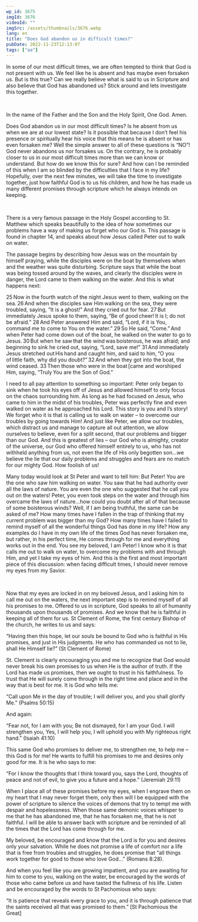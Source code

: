 ```yaml
---
wp_id: 3675
imgId: 3676
videoId: ""
imgSrc: /assets/thumbnails/3676.webp
lang: en
title: "Does God abandon us in difficult times?"
pubDate: 2022-11-23T12:13:07
tags: ["aa"]
---
```


<!-- page: 6 -->

<p>In some of our most difficult times, we are often tempted to think that God is not present with us. We feel like he is absent and has maybe even forsaken us. But is this true? Can we really believe what is said to us in Scripture and also believe that God has abandoned us? Stick around and lets investigate this together.</p>
<p>&nbsp;</p>
<p>In the name of the Father and the Son and the Holy Spirit, One God. Amen.</p>
<p>Does God abandon us in our most difficult times? Is he absent from us when we are at our lowest state? Is it possible that because I don’t feel his presence or spiritually hear his voice that this means he is absent or has even forsaken me? Well the simple answer to all of these questions is “NO”! God never abandons us nor forsakes us. On the contrary, he is probably closer to us in our most difficult times more than we can know or understand. But how do we know this for sure? And how can I be reminded of this when I am so blinded by the difficulties that I face in my life? Hopefully, over the next few minutes, we will take the time to investigate together, just how faithful God is to us his children, and how he has made us many different promises through scripture which he always intends on keeping.</p>
<p>&nbsp;</p>
<p>There is a very famous passage in the Holy Gospel according to St. Matthew which speaks beautifully to the idea of how sometimes our problems have a way of making us forget who our God is. This passage is found in chapter 14, and speaks about how Jesus called Peter out to walk on water.</p>
<p>The passage begins by describing how Jesus was on the mountain by himself praying, while the disciples were on the boat by themselves when and the weather was quite disturbing. Scripture says that while the boat was being tossed around by the waves, and clearly the disciples were in danger, the Lord came to them walking on the water. And this is what happens next:</p>
<p>25 Now in the fourth watch of the night Jesus went to them, walking on the sea. 26 And when the disciples saw Him walking on the sea, they were troubled, saying, “It is a ghost!” And they cried out for fear. 27 But immediately Jesus spoke to them, saying, “Be of good cheer! It is I; do not be afraid.” 28 And Peter answered Him and said, “Lord, if it is You, command me to come to You on the water.” 29 So He said, “Come.” And when Peter had come down out of the boat, he walked on the water to go to Jesus. 30 But when he saw that the wind was boisterous, he was afraid; and beginning to sink he cried out, saying, “Lord, save me!” 31 And immediately Jesus stretched out His hand and caught him, and said to him, “O you of little faith, why did you doubt?” 32 And when they got into the boat, the wind ceased. 33 Then those who were in the boat [came and worshiped Him, saying, “Truly You are the Son of God.”</p>
<p>I need to all pay attention to something so important: Peter only began to sink when he took his eyes off of Jesus and allowed himself to only focus on the chaos surrounding him. As long as he had focused on Jesus, who came to him in the midst of his troubles, Peter was perfectly fine and even walked on water as he approached his Lord. This story is you and I’s story! We forget who it is that is calling us to walk on water – to overcome our troubles by going towards Him! And just like Peter, we allow our troubles, which distract us and manage to capture all out attention, we allow ourselves to believe, even for a split second, that our problems and bigger than our God. And this is greatest of lies – our God who is almighty, creator of the universe, our God who offered himself entirely to us, who has not withheld anything from us, not even the life of His only begotten son…we believe the lie that our daily problems and struggles and fears are no match for our mighty God. How foolish of us!</p>
<p>Many today would look at St Peter and want to tell him: But Peter! You are the one who saw him walking on water. You saw that he had authority over all the laws of nature. You are even the one who suggested that he call you out on the waters! Peter, you even took steps on the water and through him overcame the laws of nature…how could you doubt after all of that because of some boisterous winds? Well, if I am being truthful, the same can be asked of me? How many times have I fallen in the trap of thinking that my current problem was bigger than my God? How many times have I failed to remind myself of all the wonderful things God has done in my life? How any examples do I have in my own life of the times God has never forsaken me, but rather, in his perfect time, He comes through for me and everything works out in the end. You see my beloved, I am Peter! I know who it is that calls me out to walk on water, to overcome my problems with and through Him, and yet I take my eyes of him. And this is the first and most important piece of this discussion: when facing difficult times, I should never remove my eyes from my Savior.</p>
<p>&nbsp;</p>
<p>Now that my eyes are locked in on my beloved Jesus, and I asking him to call me out on the waters, the next important step is to remind myself of all his promises to me. Offered to us in scripture, God speaks to all of humanity thousands upon thousands of promises. And we know that he is faithful in keeping all of them for us. St Clement of Rome, the first century Bishop of the church, he writes to us and says:</p>
<p>“Having then this hope, let our souls be bound to God who is faithful in His promises, and just in His judgments. He who has commanded us not to lie, shall He Himself lie?&#8221; (St Clement of Rome)</p>
<p>St. Clement is clearly encouraging you and me to recognize that God would never break his own promises to us when He is the author of truth. If the Lord has made us promises, then we ought to trust in his faithfulness. To trust that He will surely come through in the right time and place and in the way that is best for me. It is God who tells me:</p>
<p>“Call upon Me in the day of trouble; I will deliver you, and you shall glorify Me.” (Psalms 50:15)</p>
<p>And again:</p>
<p>“Fear not, for I am with you; Be not dismayed, for I am your God. I will strengthen you, Yes, I will help you, I will uphold you with My righteous right hand.” (Isaiah 41:10)</p>
<p>This same God who promises to deliver me, to strengthen me, to help me – this God is for me! He wants to fulfill his promises to me and desires only good for me. It is he who says to me:</p>
<p>“For I know the thoughts that I think toward you, says the Lord, thoughts of peace and not of evil, to give you a future and a hope.” (Jeremiah 29:11)</p>
<p>When I place all of these promises before my eyes, when I engrave them on my heart that I may never forget them, only then will I be equipped with the power of scripture to silence the voices of demons that try to tempt me with despair and hopelessness. When those same demonic voices whisper to me that he has abandoned me, that he has forsaken me, that he is not faithful. I will be able to answer back with scripture and be reminded of all the times that the Lord has come through for me.</p>
<p>My beloved, be encouraged and know that the Lord is for you and desires only your salvation. While he does not promise a life of comfort nor a life that is free from troubles and struggles, he does promise that “all things work together for good to those who love God…” (Romans 8:28).</p>
<p>And when you feel like you are growing impatient, and you are awaiting for him to come to you, walking on the water, be encouraged by the words of those who came before us and have tasted the fullness of his life. Listen and be encouraged by the words to St Pachomious who says:</p>
<p>&#8220;It is patience that reveals every grace to you, and it is through patience that the saints received all that was promised to them.” [St Pachomious the Great]</p>
